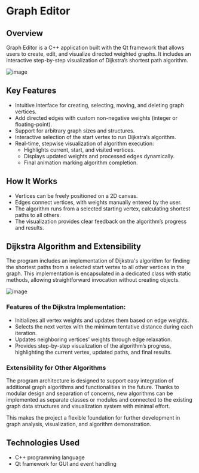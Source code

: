 # Graph Editor

## Overview

Graph Editor is a C++ application built with the Qt framework that allows users to create, edit, and visualize directed weighted graphs. It includes an interactive step-by-step visualization of Dijkstra’s shortest path algorithm.

![image](https://github.com/user-attachments/assets/45c27db9-385d-4815-9b22-af23a5b38aa9)

## Key Features

- Intuitive interface for creating, selecting, moving, and deleting graph vertices.
- Add directed edges with custom non-negative weights (integer or floating-point).
- Support for arbitrary graph sizes and structures.
- Interactive selection of the start vertex to run Dijkstra’s algorithm.
- Real-time, stepwise visualization of algorithm execution:
  - Highlights current, start, and visited vertices.
  - Displays updated weights and processed edges dynamically.
  - Final animation marking algorithm completion.

## How It Works

- Vertices can be freely positioned on a 2D canvas.
- Edges connect vertices, with weights manually entered by the user.
- The algorithm runs from a selected starting vertex, calculating shortest paths to all others.
- The visualization provides clear feedback on the algorithm’s progress and results.

## Dijkstra Algorithm and Extensibility

The program includes an implementation of Dijkstra's algorithm for finding the shortest paths from a selected start vertex to all other vertices in the graph. This implementation is encapsulated in a dedicated class with static methods, allowing straightforward invocation without creating objects.

![image](https://github.com/user-attachments/assets/743e0a1f-2309-4dd5-bc11-28a91c93b75f)

### Features of the Dijkstra Implementation:
- Initializes all vertex weights and updates them based on edge weights.
- Selects the next vertex with the minimum tentative distance during each iteration.
- Updates neighboring vertices’ weights through edge relaxation.
- Provides step-by-step visualization of the algorithm’s progress, highlighting the current vertex, updated paths, and final results.

### Extensibility for Other Algorithms

The program architecture is designed to support easy integration of additional graph algorithms and functionalities in the future. Thanks to modular design and separation of concerns, new algorithms can be implemented as separate classes or modules and connected to the existing graph data structures and visualization system with minimal effort.

This makes the project a flexible foundation for further development in graph analysis, visualization, and algorithm demonstration.


## Technologies Used

- C++ programming language  
- Qt framework for GUI and event handling

